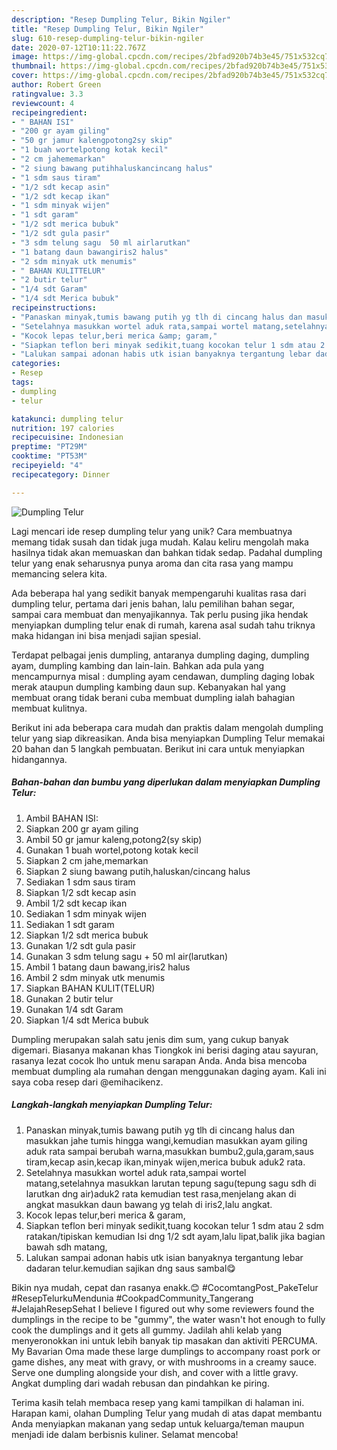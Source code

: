 ```yaml
---
description: "Resep Dumpling Telur, Bikin Ngiler"
title: "Resep Dumpling Telur, Bikin Ngiler"
slug: 610-resep-dumpling-telur-bikin-ngiler
date: 2020-07-12T10:11:22.767Z
image: https://img-global.cpcdn.com/recipes/2bfad920b74b3e45/751x532cq70/dumpling-telur-foto-resep-utama.jpg
thumbnail: https://img-global.cpcdn.com/recipes/2bfad920b74b3e45/751x532cq70/dumpling-telur-foto-resep-utama.jpg
cover: https://img-global.cpcdn.com/recipes/2bfad920b74b3e45/751x532cq70/dumpling-telur-foto-resep-utama.jpg
author: Robert Green
ratingvalue: 3.3
reviewcount: 4
recipeingredient:
- " BAHAN ISI"
- "200 gr ayam giling"
- "50 gr jamur kalengpotong2sy skip"
- "1 buah wortelpotong kotak kecil"
- "2 cm jahememarkan"
- "2 siung bawang putihhaluskancincang halus"
- "1 sdm saus tiram"
- "1/2 sdt kecap asin"
- "1/2 sdt kecap ikan"
- "1 sdm minyak wijen"
- "1 sdt garam"
- "1/2 sdt merica bubuk"
- "1/2 sdt gula pasir"
- "3 sdm telung sagu  50 ml airlarutkan"
- "1 batang daun bawangiris2 halus"
- "2 sdm minyak utk menumis"
- " BAHAN KULITTELUR"
- "2 butir telur"
- "1/4 sdt Garam"
- "1/4 sdt Merica bubuk"
recipeinstructions:
- "Panaskan minyak,tumis bawang putih yg tlh di cincang halus dan masukkan jahe tumis hingga wangi,kemudian masukkan ayam giling aduk rata sampai berubah warna,masukkan bumbu2,gula,garam,saus tiram,kecap asin,kecap ikan,minyak wijen,merica bubuk aduk2 rata."
- "Setelahnya masukkan wortel aduk rata,sampai wortel matang,setelahnya masukkan larutan tepung sagu(tepung sagu sdh di larutkan dng air)aduk2 rata kemudian test rasa,menjelang akan di angkat masukkan daun bawang yg telah di iris2,lalu angkat."
- "Kocok lepas telur,beri merica &amp; garam,"
- "Siapkan teflon beri minyak sedikit,tuang kocokan telur 1 sdm atau 2 sdm ratakan/tipiskan kemudian Isi dng 1/2 sdt ayam,lalu lipat,balik jika bagian bawah sdh matang,"
- "Lalukan sampai adonan habis utk isian banyaknya tergantung lebar dadaran telur.kemudian sajikan dng saus sambal😋"
categories:
- Resep
tags:
- dumpling
- telur

katakunci: dumpling telur 
nutrition: 197 calories
recipecuisine: Indonesian
preptime: "PT29M"
cooktime: "PT53M"
recipeyield: "4"
recipecategory: Dinner

---
```



![Dumpling Telur](https://img-global.cpcdn.com/recipes/2bfad920b74b3e45/751x532cq70/dumpling-telur-foto-resep-utama.jpg)

Lagi mencari ide resep dumpling telur yang unik? Cara membuatnya memang tidak susah dan tidak juga mudah. Kalau keliru mengolah maka hasilnya tidak akan memuaskan dan bahkan tidak sedap. Padahal dumpling telur yang enak seharusnya punya aroma dan cita rasa yang mampu memancing selera kita.

Ada beberapa hal yang sedikit banyak mempengaruhi kualitas rasa dari dumpling telur, pertama dari jenis bahan, lalu pemilihan bahan segar, sampai cara membuat dan menyajikannya. Tak perlu pusing jika hendak menyiapkan dumpling telur enak di rumah, karena asal sudah tahu triknya maka hidangan ini bisa menjadi sajian spesial.

Terdapat pelbagai jenis dumpling, antaranya dumpling daging, dumpling ayam, dumpling kambing dan lain-lain. Bahkan ada pula yang mencampurnya misal : dumpling ayam cendawan, dumpling daging lobak merak ataupun dumpling kambing daun sup. Kebanyakan hal yang membuat orang tidak berani cuba membuat dumpling ialah bahagian membuat kulitnya.


Berikut ini ada beberapa cara mudah dan praktis dalam mengolah dumpling telur yang siap dikreasikan. Anda bisa menyiapkan Dumpling Telur memakai 20 bahan dan 5 langkah pembuatan. Berikut ini cara untuk menyiapkan hidangannya.

<!--inarticleads1-->

##### Bahan-bahan dan bumbu yang diperlukan dalam menyiapkan Dumpling Telur:

1. Ambil  BAHAN ISI:
1. Siapkan 200 gr ayam giling
1. Ambil 50 gr jamur kaleng,potong2(sy skip)
1. Gunakan 1 buah wortel,potong kotak kecil
1. Siapkan 2 cm jahe,memarkan
1. Siapkan 2 siung bawang putih,haluskan/cincang halus
1. Sediakan 1 sdm saus tiram
1. Siapkan 1/2 sdt kecap asin
1. Ambil 1/2 sdt kecap ikan
1. Sediakan 1 sdm minyak wijen
1. Sediakan 1 sdt garam
1. Siapkan 1/2 sdt merica bubuk
1. Gunakan 1/2 sdt gula pasir
1. Gunakan 3 sdm telung sagu + 50 ml air(larutkan)
1. Ambil 1 batang daun bawang,iris2 halus
1. Ambil 2 sdm minyak utk menumis
1. Siapkan  BAHAN KULIT(TELUR)
1. Gunakan 2 butir telur
1. Gunakan 1/4 sdt Garam
1. Siapkan 1/4 sdt Merica bubuk


Dumpling merupakan salah satu jenis dim sum, yang cukup banyak digemari. Biasanya makanan khas Tiongkok ini berisi daging atau sayuran, rasanya lezat cocok lho untuk menu sarapan Anda. Anda bisa mencoba membuat dumpling ala rumahan dengan menggunakan daging ayam. Kali ini saya coba resep dari @emihacikenz. 

<!--inarticleads2-->

##### Langkah-langkah menyiapkan Dumpling Telur:

1. Panaskan minyak,tumis bawang putih yg tlh di cincang halus dan masukkan jahe tumis hingga wangi,kemudian masukkan ayam giling aduk rata sampai berubah warna,masukkan bumbu2,gula,garam,saus tiram,kecap asin,kecap ikan,minyak wijen,merica bubuk aduk2 rata.
1. Setelahnya masukkan wortel aduk rata,sampai wortel matang,setelahnya masukkan larutan tepung sagu(tepung sagu sdh di larutkan dng air)aduk2 rata kemudian test rasa,menjelang akan di angkat masukkan daun bawang yg telah di iris2,lalu angkat.
1. Kocok lepas telur,beri merica &amp; garam,
1. Siapkan teflon beri minyak sedikit,tuang kocokan telur 1 sdm atau 2 sdm ratakan/tipiskan kemudian Isi dng 1/2 sdt ayam,lalu lipat,balik jika bagian bawah sdh matang,
1. Lalukan sampai adonan habis utk isian banyaknya tergantung lebar dadaran telur.kemudian sajikan dng saus sambal😋


Bikin nya mudah, cepat dan rasanya enakk.😊 #CocomtangPost_PakeTelur #ResepTelurkuMendunia #CookpadCommunity_Tangerang #JelajahResepSehat I believe I figured out why some reviewers found the dumplings in the recipe to be &#34;gummy&#34;, the water wasn&#39;t hot enough to fully cook the dumplings and it gets all gummy. Jadilah ahli kelab yang menyeronokkan ini untuk lebih banyak tip masakan dan aktiviti PERCUMA. My Bavarian Oma made these large dumplings to accompany roast pork or game dishes, any meat with gravy, or with mushrooms in a creamy sauce. Serve one dumpling alongside your dish, and cover with a little gravy. Angkat dumpling dari wadah rebusan dan pindahkan ke piring. 

Terima kasih telah membaca resep yang kami tampilkan di halaman ini. Harapan kami, olahan Dumpling Telur yang mudah di atas dapat membantu Anda menyiapkan makanan yang sedap untuk keluarga/teman maupun menjadi ide dalam berbisnis kuliner. Selamat mencoba!
